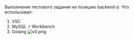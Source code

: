 Выполнение тестового задания на позицию backend-jr.
Что использовал:
1. VSC
2. MySQL + Workbench
3. Golang
![v0.png](https://github.com/RodionSV420/cleanv.0/blob/main/v0.png)
